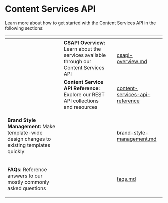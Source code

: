# Content Services API

Learn more about how to get started with the Content Services API in the following sections:

<table data-view="cards"><thead><tr><th></th><th></th><th></th><th data-hidden data-card-target data-type="content-ref"></th></tr></thead><tbody><tr><td></td><td><strong>CSAPI Overview:</strong> Learn about the services available through our Content Services API</td><td></td><td><a href="csapi-overview.md">csapi-overview.md</a></td></tr><tr><td></td><td><strong>Content Service API Reference:</strong> Explore our REST API collections and resources</td><td></td><td><a href="content-services-api-reference/">content-services-api-reference</a></td></tr><tr><td><p></p><p><strong>Brand Style Management:</strong> Make template-wide design changes to existing templates quickly</p></td><td></td><td></td><td><a href="content-services-api-reference/brand-style-management.md">brand-style-management.md</a></td></tr><tr><td><p></p><p><strong>FAQs:</strong> Reference answers to our mostly commonly asked questions</p></td><td></td><td></td><td><a href="faqs.md">faqs.md</a></td></tr></tbody></table>
